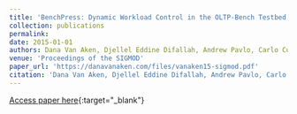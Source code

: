 ```yaml
---
title: 'BenchPress: Dynamic Workload Control in the OLTP-Bench Testbed'
collection: publications
permalink:
date: 2015-01-01
authors: Dana Van Aken, Djellel Eddine Difallah, Andrew Pavlo, Carlo Curino, Philippe Cudr{\'{e}}{-}Mauroux
venue: 'Proceedings of the SIGMOD'
paper_url: 'https://danavanaken.com/files/vanaken15-sigmod.pdf'
citation: 'Dana Van Aken, Djellel Eddine Difallah, Andrew Pavlo, Carlo Curino, Philippe Cudr{\&apos;{e}}{-}Mauroux. Proceedings of the SIGMOD, 2015.'
---
```

[Access paper here](https://danavanaken.com/files/vanaken15-sigmod.pdf){:target="_blank"}